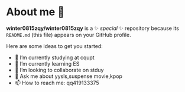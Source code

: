 # About me 👋


**winter0815zqy/winter0815zqy** is a ✨ _special_ ✨ repository because its `README.md` (this file) appears on your GitHub profile.

Here are some ideas to get you started:

- 🔭 I’m currently studying at cqupt
- 🌱 I’m currently learning ES
- 👯 I’m looking to collaborate on stduy 
- 💬 Ask me about yysls,suspense movie,kpop
- 📫 How to reach me: qq419133375

